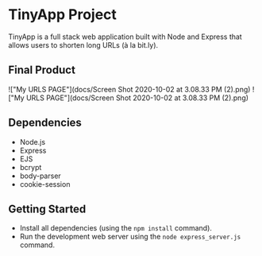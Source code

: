 # TinyApp Project

TinyApp is a full stack web application built with Node and Express that allows users to shorten long URLs (à la bit.ly).

## Final Product

!["My URLS PAGE"](docs/Screen Shot 2020-10-02 at 3.08.33 PM (2).png)
!["My URLS PAGE"](docs/Screen Shot 2020-10-02 at 3.08.33 PM (2).png)

## Dependencies

- Node.js
- Express
- EJS
- bcrypt
- body-parser
- cookie-session

## Getting Started

- Install all dependencies (using the `npm install` command).
- Run the development web server using the `node express_server.js` command.
